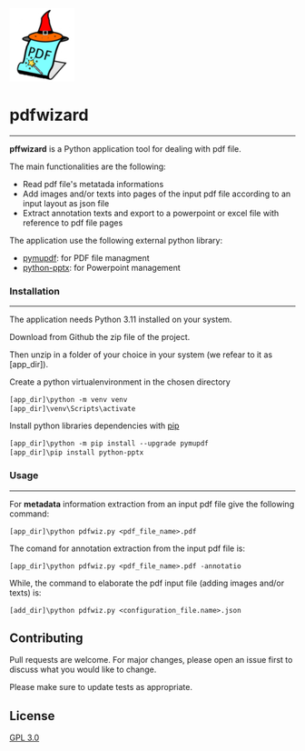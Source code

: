 ![Alt pdfwizard logo](./media/pdfwizard-logo-sm.png)
# pdfwizard 
---



**pffwizard** is a Python application tool for dealing with pdf file. 


The main functionalities  are the following:
- Read pdf file's metatada informations
- Add images and/or texts into pages of the input pdf file according to an input layout as json file
- Extract annotation texts and export to a powerpoint or excel file with reference to pdf file pages

The application use the following external python library:

- [pymupdf](https://pymupdf.readthedocs.io/en/latest/intro.html): for PDF file managment
- [python-pptx](https://python-pptx.readthedocs.io/en/latest/): for Powerpoint management

### Installation
---
The application needs Python 3.11 installed on your system. 

Download from Github the zip file of the
project.

Then unzip in a folder of your choice in your system (we refear to it as [app_dir]).

Create a python virtualenvironment in the chosen directory

    [app_dir]\python -m venv venv  
    [app_dir]\venv\Scripts\activate

Install python libraries dependencies with [pip](https://pip.pypa.io/en/stable/)

    [app_dir]\python -m pip install --upgrade pymupdf
    [app_dir]\pip install python-pptx


### Usage
---
For **metadata** information extraction from an input pdf file give the following command: 

    [app_dir]\python pdfwiz.py <pdf_file_name>.pdf  
    
The comand for annotation extraction from the input pdf file is:

    [app_dir]\python pdfwiz.py <pdf_file_name>.pdf -annotatio  

While, the command to elaborate the pdf input file (adding images and/or texts) is:

    [add_dir]\python pdfwiz.py <configuration_file.name>.json  


## Contributing

Pull requests are welcome. For major changes, please open an issue first
to discuss what you would like to change.

Please make sure to update tests as appropriate.

## License

[GPL 3.0](https://www.gnu.org/licenses/gpl-3.0.en.html)
